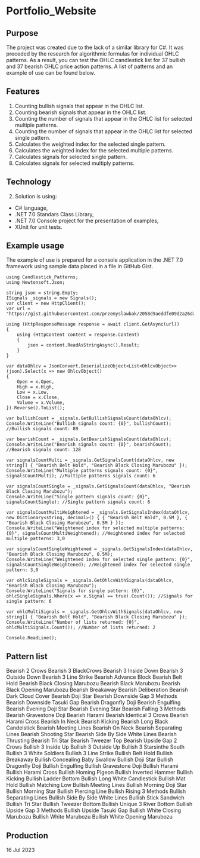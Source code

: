 # Portfolio_Website

## Purpose

The project was created due to the lack of a similar library for C#. It was preceded by the research for algorithmic formulas for individual OHLC patterns. As a result, you can test the OHLC candlestick list for 37 bullish and 37 bearish OHLC price action patterns. A list of patterns and an example of use can be found below.

## Features

1. Counting bullish signals that appear in the OHLC list.
2. Counting bearish signals that appear in the OHLC list.
3. Counting the number of signals that appear in the OHLC list for selected multiple patterns.
4. Counting the number of signals that appear in the OHLC list for selected single pattern.
5. Calculates the weighted index for the selected single pattern.
6. Calculates the weighted index for the selected multiple patterns.
7. Calculates signals for selected single pattern.
8. Calculates signals for selected multiply patterns.

## Technology

2. Solution is using:
  - C# language,
  - .NET 7.0 Standars Class Library,
  - .NET 7.0 Console project for the presentation of examples,
  - XUnit for unit tests.

## Example usage

The example of use is prepared for a console application in the .NET 7.0 framework using sample data placed in a file in GitHub Gist.
```
using Candlestick_Patterns;
using Newtonsoft.Json;

string json = string.Empty;
ISignals _signals = new Signals();
var client = new HttpClient();
var url = "https://gist.githubusercontent.com/przemyslawbak/2058d9aeddfe09d2a26da81dfc16e5d0/raw/json_data_sample.txt";

using (HttpResponseMessage response = await client.GetAsync(url))
{
    using (HttpContent content = response.Content)
    {
        json = content.ReadAsStringAsync().Result;
    }
}

var dataOhlcv = JsonConvert.DeserializeObject<List<OhlcvObject>>(json).Select(x => new OhlcvObject()
{
    Open = x.Open,
    High = x.High,
    Low = x.Low,
    Close = x.Close,
    Volume = x.Volume,
}).Reverse().ToList();

var bullishCount = _signals.GetBullishSignalsCount(dataOhlcv);
Console.WriteLine("Bullish signals count: {0}", bullishCount); //Bullish signals count: 89

var bearishCount = _signals.GetBearishSignalsCount(dataOhlcv);
Console.WriteLine("Bearish signals count: {0}", bearishCount); //Bearish signals count: 128

var signalsCountMulti = _signals.GetSignalsCount(dataOhlcv, new string[] { "Bearish Belt Hold", "Bearish Black Closing Marubozu" });
Console.WriteLine("Multiple patterns signals count: {0}", signalsCountMulti); //Multiple patterns signals count: 6

var signalsCountSingle = _signals.GetSignalsCount(dataOhlcv, "Bearish Black Closing Marubozu");
Console.WriteLine("Single pattern signals count: {0}", signalsCountSingle); //Single pattern signals count: 6

var signalsCountMultiWeightened = _signals.GetSignalsIndex(dataOhlcv, new Dictionary<string, decimal>() { { "Bearish Belt Hold", 0.5M }, { "Bearish Black Closing Marubozu", 0.5M } });
Console.WriteLine("Weightened index for selected multiple patterns: {0}", signalsCountMultiWeightened); //Weightened index for selected multiple patterns: 3,0

var signalsCountSingleWeightened = _signals.GetSignalsIndex(dataOhlcv, "Bearish Black Closing Marubozu", 0.5M);
Console.WriteLine("Weightened index for selected single pattern: {0}", signalsCountSingleWeightened); //Weightened index for selected single pattern: 3,0

var ohlcSingleSignals = _signals.GetOhlcvWithSignals(dataOhlcv, "Bearish Black Closing Marubozu");
Console.WriteLine("Signals for single pattern: {0}", ohlcSingleSignals.Where(x => x.Signal == true).Count()); //Signals for single pattern: 6

var ohlcMultiSignals = _signals.GetOhlcvWithSignals(dataOhlcv, new string[] { "Bearish Belt Hold", "Bearish Black Closing Marubozu" });
Console.WriteLine("Number of lists returned: {0}", ohlcMultiSignals.Count()); //Number of lists returned: 2

Console.ReadLine();
```
## Pattern list

Bearish 2 Crows
Bearish 3 BlackCrows
Bearish 3 Inside Down
Bearish 3 Outside Down
Bearish 3 Line Strike
Bearish Advance Block
Bearish Belt Hold
Bearish Black Closing Marubozu
Bearish Black Marubozu
Bearish Black Opening Marubozu
Bearish Breakaway
Bearish Deliberation
Bearish Dark Cloud Cover
Bearish Doji Star
Bearish Downside Gap 3 Methods
Bearish Downside Tasuki Gap
Bearish Dragonfly Doji
Bearish Engulfing
Bearish Evening Doji Star
Bearish Evening Star
Bearish Falling 3 Methods
Bearish Gravestone Doji
Bearish Harami
Bearish Identical 3 Crows
Bearish Harami Cross
Bearish In Neck
Bearish Kicking
Bearish Long Black Candelstick
Bearish Meeting Lines
Bearish On Neck
Bearish Separating Lines
Bearish Shooting Star
Bearish Side By Side White Lines
Bearish Thrusting
Bearish Tri Star
Bearish Tweezer Top
Bearish Upside Gap 2 Crows
Bullish 3 Inside Up
Bullish 3 Outside Up
Bullish 3 Starsinthe South
Bullish 3 White Soldiers
Bullish 3 Line Strike
Bullish Belt Hold
Bullish Breakaway
Bullish Concealing Baby Swallow
Bullish Doji Star
Bullish Dragonfly Doji
Bullish Engulfing
Bullish Gravestone Doji
Bullish Harami
Bullish Harami Cross
Bullish Homing Pigeon
Bullish Inverted Hammer
Bullish Kicking
Bullish Ladder Bottom
Bullish Long White Candlestick
Bullish Mat Hold
Bullish Matching Low
Bullish Meeting Lines
Bullish Morning Doji Star
Bullish Morning Star
Bullish Piercing Line
Bullish Rising 3 Methods
Bullish Separating Lines
Bullish Side By Side White Lines
Bullish Stick Sandwich
Bullish Tri Star
Bullish Tweezer Bottom
Bullish Unique 3 River Bottom
Bullish Upside Gap 3 Methods
Bullish Upside Tasuki Gap
Bullish White Closing Marubozu
Bullish White Marubozu
Bullish White Opening Marubozu
  
## Production

16 Jul 2023
